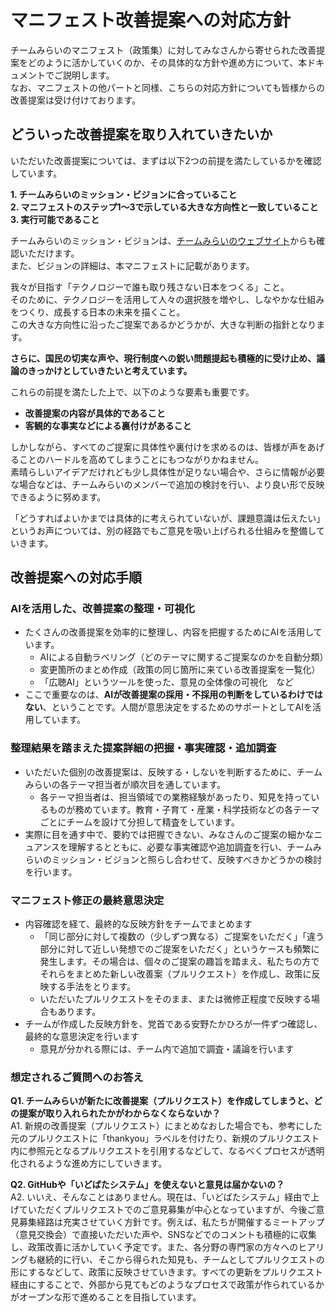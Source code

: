 # マニフェスト改善提案への対応方針

チームみらいのマニフェスト（政策集）に対してみなさんから寄せられた改善提案をどのように活かしていくのか、その具体的な方針や進め方について、本ドキュメントでご説明します。  
なお、マニフェストの他パートと同様、こちらの対応方針についても皆様からの改善提案は受け付けております。

## どういった改善提案を取り入れていきたいか

いただいた改善提案については、まずは以下2つの前提を満たしているかを確認しています。

**1\.  チームみらいのミッション・ビジョンに合っていること**  
**2\.  マニフェストのステップ1～3で示している大きな方向性と一致していること**  
**3\.  実行可能であること**  

チームみらいのミッション・ビジョンは、[チームみらいのウェブサイト](https://team-mir.ai/)からも確認いただけます。  
また、ビジョンの詳細は、本マニフェストに記載があります。

我々が目指す「テクノロジーで誰も取り残さない日本をつくる」こと。  
そのために、テクノロジーを活用して人々の選択肢を増やし、しなやかな仕組みをつくり、成長する日本の未来を描くこと。  
この大きな方向性に沿ったご提案であるかどうかが、大きな判断の指針となります。

**さらに、国民の切実な声や、現行制度への鋭い問題提起も積極的に受け止め、議論のきっかけとしていきたいと考えています。**

これらの前提を満たした上で、以下のような要素も重要です。

* **改善提案の内容が具体的であること**  
* **客観的な事実などによる裏付けがあること**

しかしながら、すべてのご提案に具体性や裏付けを求めるのは、皆様が声をあげることのハードルを高めてしまうことにもつながりかねません。  
素晴らしいアイデアだけれども少し具体性が足りない場合や、さらに情報が必要な場合などは、チームみらいのメンバーで追加の検討を行い、より良い形で反映できるように努めます。

「どうすればよいかまでは具体的に考えられていないが、課題意識は伝えたい」というお声については、別の経路でもご意見を吸い上げられる仕組みを整備していきます。

## 改善提案への対応手順

### AIを活用した、改善提案の整理・可視化

* たくさんの改善提案を効率的に整理し、内容を把握するためにAIを活用しています。  
  * AIによる自動ラベリング（どのテーマに関するご提案なのかを自動分類）  
  * 変更箇所のまとめ作成（政策の同じ箇所に来ている改善提案を一覧化）  
  * 「広聴AI」というツールを使った、意見の全体像の可視化　など  
* ここで重要なのは、**AIが改善提案の採用・不採用の判断をしているわけではない**、ということです。人間が意思決定をするためのサポートとしてAIを活用しています。

### 整理結果を踏まえた提案詳細の把握・事実確認・追加調査

* いただいた個別の改善提案は、反映する・しないを判断するために、チームみらいの各テーマ担当者が順次目を通しています。  
  * 各テーマ担当者は、担当領域での業務経験があったり、知見を持っているものが務めています。教育・子育て・産業・科学技術などの各テーマごとにチームを設けて分担して精査をしています。  
* 実際に目を通す中で、要約では把握できない、みなさんのご提案の細かなニュアンスを理解するとともに、必要な事実確認や追加調査を行い、チームみらいのミッション・ビジョンと照らし合わせて、反映すべきかどうかの検討を行います。

### マニフェスト修正の最終意思決定

* 内容確認を経て、最終的な反映方針をチームでまとめます  
  * 「同じ部分に対して複数の（少しずつ異なる）ご提案をいただく」「違う部分に対して近しい発想でのご提案をいただく」というケースも頻繁に発生します。その場合は、個々のご提案の趣旨を踏まえ、私たちの方でそれらをまとめた新しい改善案（プルリクエスト）を作成し、政策に反映する手法をとります。  
  * いただいたプルリクエストをそのまま、または微修正程度で反映する場合もあります。  
* チームが作成した反映方針を、党首である安野たかひろが一件ずつ確認し、最終的な意思決定を行います  
  * 意見が分かれる際には、チーム内で追加で調査・議論を行います

### 想定されるご質問へのお答え

**Q1. チームみらいが新たに改善提案（プルリクエスト）を作成してしまうと、どの提案が取り入れられたかがわからなくならないか？**  
A1. 新規の改善提案（プルリクエスト）にまとめなおした場合でも、参考にした元のプルリクエストに「thankyou」ラベルを付けたり、新規のプルリクエスト内に参照元となるプルリクエストを引用するなどして、なるべくプロセスが透明化されるような進め方にしていきます。

**Q2. GitHubや「いどばたシステム」を使えないと意見は届かないの？**  
A2. いいえ、そんなことはありません。現在は、「いどばたシステム」経由で上げていただくプルリクエストでのご意見募集が中心となっていますが、今後ご意見募集経路は充実させていく方針です。例えば、私たちが開催するミートアップ（意見交換会）で直接いただいた声や、SNSなどでのコメントも積極的に収集し、政策改善に活かしていく予定です。また、各分野の専門家の方々へのヒアリングも継続的に行い、そこから得られた知見も、チームとしてプルリクエストの形にするなどして、政策に反映させていきます。すべての更新をプルリクエスト経由にすることで、外部から見てもどのようなプロセスで政策が作られているかがオープンな形で進めることを目指しています。  

